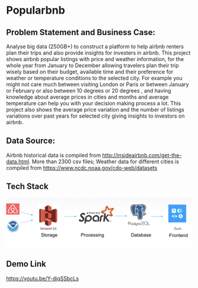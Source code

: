 # Popularbnb
## Problem Statement and Business Case:

Analyse big data (250GB+) to construct a platform to help  airbnb renters plan their trips and also provide insights for investers in airbnb.
This project shows airbnb popular listings with price and weather information, for the whole year from January to December allowing travelers plan their trip wisely based on their budget, available time and their preference for weather or temperature conditions to the selected city. For example you might not care much between visiting London or Paris or  between January or February or also between 10 degrees or 20 degrees , and having knowledge about average prices in cities and months and average temperature can help you with your decision making process a lot.
This project also shows the average price variation and the number of listings variations over past years for selected city giving insights to investors on airbnb.

## Data Source:
Airbnb historical data is compiled from http://insideairbnb.com/get-the-data.html. More than 2300 csv files; Weather data for different cities is compiled from https://www.ncdc.noaa.gov/cdo-web/datasets

## Tech Stack
![github-small](https://github.com/coolthars/PopularBnb/blob/master/images/Screen%20Shot%202020-02-10%20at%201.03.08%20PM.png)

## Demo Link
https://youtu.be/Y-djqSSbcLs



